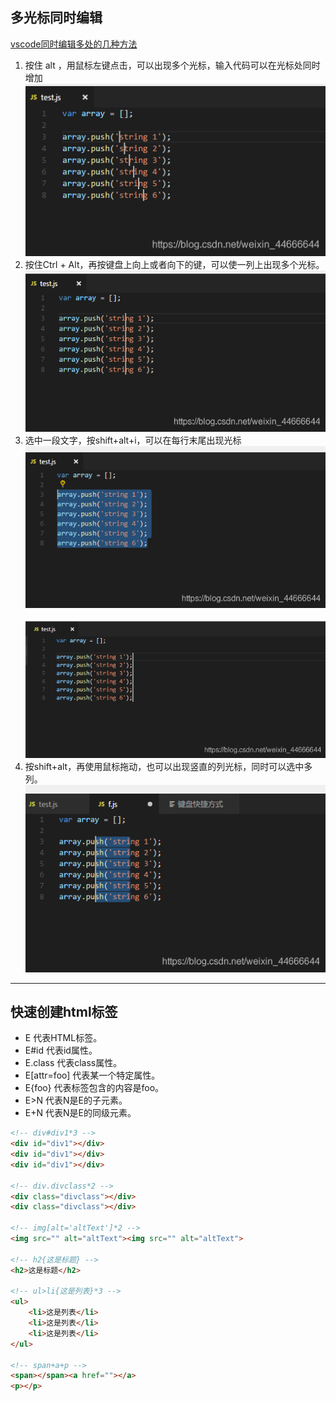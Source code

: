 ## 多光标同时编辑
[vscode同时编辑多处的几种方法](https://blog.csdn.net/weixin_44666644/article/details/105673429)
1. 按住 alt ，用鼠标左键点击，可以出现多个光标，输入代码可以在光标处同时增加<br/>
![多光标编辑1](./img/多光标编辑1.png)<br/>
2. 按住Ctrl + Alt，再按键盘上向上或者向下的键，可以使一列上出现多个光标。<br/>
![多光标编辑2](./img/多光标编辑2.png)<br/>
3. 选中一段文字，按shift+alt+i，可以在每行末尾出现光标<br/>
![多光标编辑3-1](./img/多光标编辑3-1.png)<br/><br/>
![多光标编辑3-2](./img/多光标编辑3-2.png)<br/>
4. 按shift+alt，再使用鼠标拖动，也可以出现竖直的列光标，同时可以选中多列。<br/>
![多光标编辑4](./img/多光标编辑4.png)

-----

## 快速创建html标签
+ E 代表HTML标签。
+ E#id 代表id属性。
+ E.class 代表class属性。
+ E[attr=foo] 代表某一个特定属性。
+ E{foo} 代表标签包含的内容是foo。
+ E>N 代表N是E的子元素。
+ E+N 代表N是E的同级元素。
```html
<!-- div#div1*3 -->
<div id="div1"></div>
<div id="div1"></div>
<div id="div1"></div>

<!-- div.divclass*2 -->
<div class="divclass"></div>
<div class="divclass"></div>

<!-- img[alt='altText']*2 -->
<img src="" alt="altText"><img src="" alt="altText">

<!-- h2{这是标题} -->
<h2>这是标题</h2>

<!-- ul>li{这是列表}*3 -->
<ul>
    <li>这是列表</li>
    <li>这是列表</li>
    <li>这是列表</li>
</ul>

<!-- span+a+p -->
<span></span><a href=""></a>
<p></p>
```

